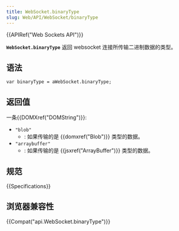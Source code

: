 ```yaml
---
title: WebSocket.binaryType
slug: Web/API/WebSocket/binaryType
---
```

{{APIRef("Web Sockets API")}}

**`WebSocket.binaryType`** 返回 websocket 连接所传输二进制数据的类型。

## 语法

```plain
var binaryType = aWebSocket.binaryType;
```

## 返回值

一条{{DOMXref("DOMString")}}:

- `"blob"`
  - : 如果传输的是 {{domxref("Blob")}} 类型的数据。
- `"arraybuffer"`
  - : 如果传输的是 {{jsxref("ArrayBuffer")}} 类型的数据。

## 规范

{{Specifications}}

## 浏览器兼容性

{{Compat("api.WebSocket.binaryType")}}
